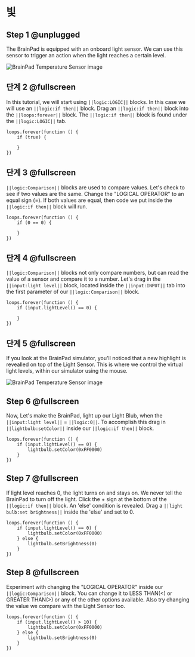 # 빛

## Step 1 @unplugged

The BrainPad is equipped with an onboard light sensor. We can use this sensor to trigger an action when the light reaches a certain level.

![BrainPad Temperature Sensor image](/static/images/light.jpg)

## 단계 2 @fullscreen

In this tutorial, we will start using `||logic:LOGIC||` blocks. In this case we will use an `||logic:if then||` block. Drag an `||logic:if then||` block into the `||loops:forever||` block. The `||logic:if then||` block is found under the `||logic:LOGIC||` tab.

```blocks
loops.forever(function () {
    if (true) {

    }
})
```

## 단계 3 @fullscreen

`||logic:Comparison||` blocks are used to compare values. Let's check to see if two values are the same. Change the "LOGICAL OPERATOR" to an equal sign (=). If both values are equal, then code we put inside the `||logic:if then||` block will run.

```blocks
loops.forever(function () {
    if (0 == 0) {

    }
})
```

## 단계 4 @fullscreen

`||logic:Comparison||` blocks not only compare numbers, but can read the value of a sensor and compare it to a number. Let's drag in the `||input:light level||` block, located inside the `||input:INPUT||` tab into the first parameter of our `||logic:Comparison||` block.

```blocks
loops.forever(function () {
    if (input.lightLevel() == 0) {

    }
})
```

## 단계 5 @fullscreen

If you look at the BrainPad simulator, you'll noticed that a new highlight is revealled on top of the Light Sensor. This is where we control the virtual light levels, within our simulator using the mouse.

![BrainPad Temperature Sensor image](/static/images/lightSensor_Gauge.gif)

## Step 6 @fullscreen

Now, Let's make the BrainPad, light up our Light Blub, when the `||input:light level||` = `||logic:0||`. To accomplish this drag in `||lightbulb:setColor||` inside our `||logic:if then||` block.

```blocks
loops.forever(function () {
    if (input.lightLevel() == 0) {
        lightbulb.setColor(0xFF0000)
    }
})
```

## Step 7 @fullscreen

If light level reaches 0, the light turns on and stays on. We never tell the BrainPad to turn off the light. Click the + sign at the bottom of the `||logic:if then||` block. An 'else' condition is revealed. Drag a `||light bulb:set brightness||` inside the 'else' and set to 0.

```blocks
loops.forever(function () {
    if (input.lightLevel() == 0) {
        lightbulb.setColor(0xFF0000)
    } else {
        lightbulb.setBrightness(0)
    }
})
```

## Step 8 @fullscreen

Experiment with changing the "LOGICAL OPERATOR" inside our `||logic:Comparison||` block. You can change it to LESS THAN(<) or GREATER THAN(>) or any of the other options available. Also try changing the value we compare with the Light Sensor too.

```blocks
loops.forever(function () {
    if (input.lightLevel() > 10) {
        lightbulb.setColor(0xFF0000)
    } else {
        lightbulb.setBrightness(0)
    }
})
```